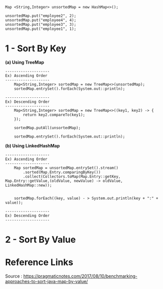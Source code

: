     Map <String,Integer> unsortedMap = new HashMap<>();
    
    unsortedMap.put("employee2", 2);
    unsortedMap.put("employee4", 4);
    unsortedMap.put("employee3", 3);
    unsortedMap.put("employee1", 1);
    
    
# 1 - Sort By Key 

**(a) Using TreeMap**

    --------------------
    Ex) Ascending Order
    --------------------
        Map<String,Integer> sortedMap = new TreeMap<>(unsortedMap);  		
        sortedMap.entrySet().forEach(System.out::println);

    --------------------
    Ex) Descending Order
    --------------------
        Map<String,Integer> sortedMap = new TreeMap<>((key1, key2) -> {
            return key2.compareTo(key1);
        });
        
        sortedMap.putAll(unsortedMap);
        
        sortedMap.entrySet().forEach(System.out::println);

**(b) Using LinkedHashMap**

    --------------------
    Ex) Ascending Order
    --------------------
		Map sortedMap = unsortedMap.entrySet().stream()
		    .sorted(Map.Entry.comparingByKey())
		    .collect(Collectors.toMap(Map.Entry::getKey, Map.Entry::getValue,(oldValue, newValue) -> oldValue, LinkedHashMap::new));


		sortedMap.forEach((key, value) - > System.out.println(key + ":" + value));

    --------------------
    Ex) Descending Order
    --------------------


# 2 - Sort By Value




# Reference Links

  Source : https://pragmaticnotes.com/2017/08/10/benchmarking-approaches-to-sort-java-map-by-value/
